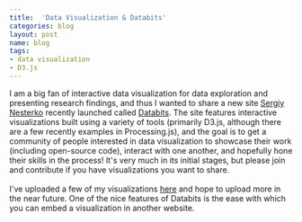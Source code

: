 ```yaml
---
title:  'Data Visualization & Databits'
categories: blog
layout: post
name: blog
tags:
- data visualization
- D3.js
---
```


I am a big fan of interactive data visualization for data exploration and presenting research findings, and thus I wanted to share a new site [Sergiy Nesterko](http://nesterko.com/) recently launched called [Databits](http://databits.io/). The site features interactive visualizations built using a variety of tools (primarily D3.js, although there are a few recently examples in Processing.js), and the goal is to get a community of people interested in data visualization to showcase their work (including open-source code), interact with one another, and hopefully hone their skills in the process! It's very much in its initial stages, but please join and contribute if you have visualizations you want to share.
<br/>
<br/>
I've uploaded a few of my visualizations [here](http://databits.io/kkashin) and hope to upload more in the near future. One of the nice features of Databits is the ease with which you can embed a visualization in another website.
